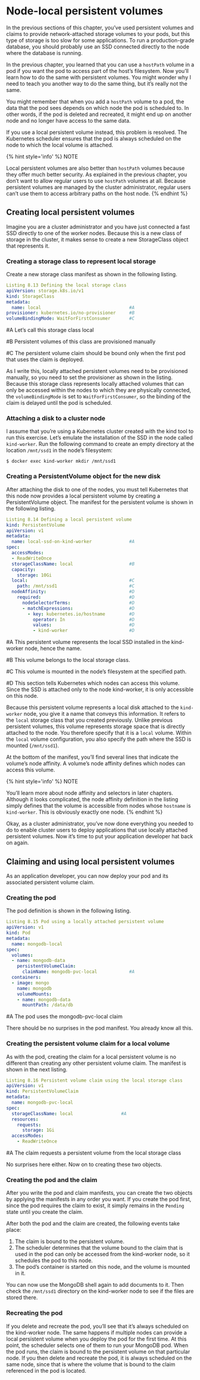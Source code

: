 # Node-local persistent volumes
In the previous sections of this chapter, you’ve used persistent volumes and claims to provide network-attached storage volumes to your pods, but this type of storage is too slow for some applications. To run a production-grade database, you should probably use an SSD connected directly to the node where the database is running.

In the previous chapter, you learned that you can use a `hostPath` volume in a pod if you want the pod to access part of the host’s filesystem. Now you’ll learn how to do the same with persistent volumes. You might wonder why I need to teach you another way to do the same thing, but it’s really not the same.

You might remember that when you add a `hostPath` volume to a pod, the data that the pod sees depends on which node the pod is scheduled to. In other words, if the pod is deleted and recreated, it might end up on another node and no longer have access to the same data.

If you use a local persistent volume instead, this problem is resolved. The Kubernetes scheduler ensures that the pod is always scheduled on the node to which the local volume is attached.

{% hint style='info' %}
NOTE

Local persistent volumes are also better than `hostPath` volumes because they offer much better security. As explained in the previous chapter, you don’t want to allow regular users to use `hostPath` volumes at all. Because persistent volumes are managed by the cluster administrator, regular users can’t use them to access arbitrary paths on the host node.
{% endhint %}

## Creating local persistent volumes
Imagine you are a cluster administrator and you have just connected a fast SSD directly to one of the worker nodes. Because this is a new class of storage in the cluster, it makes sense to create a new StorageClass object that represents it.

### Creating a storage class to represent local storage
Create a new storage class manifest as shown in the following listing.

```YAML
Listing 8.13 Defining the local storage class
apiVersion: storage.k8s.io/v1
kind: StorageClass
metadata:
  name: local                                 #A
provisioner: kubernetes.io/no-provisioner     #B
volumeBindingMode: WaitForFirstConsumer       #C
```

\#A Let’s call this storage class local

\#B Persistent volumes of this class are provisioned manually

\#C The persistent volume claim should be bound only when the first pod that uses the claim is deployed.

As I write this, locally attached persistent volumes need to be provisioned manually, so you need to set the provisioner as shown in the listing. Because this storage class represents locally attached volumes that can only be accessed within the nodes to which they are physically connected, the `volumeBindingMode` is set to `WaitForFirstConsumer`, so the binding of the claim is delayed until the pod is scheduled.

### Attaching a disk to a cluster node
I assume that you’re using a Kubernetes cluster created with the kind tool to run this exercise. Let’s emulate the installation of the SSD in the node called `kind-worker`. Run the following command to create an empty directory at the location `/mnt/ssd1` in the node’s filesystem:

```shell
$ docker exec kind-worker mkdir /mnt/ssd1
```

### Creating a PersistentVolume object for the new disk
After attaching the disk to one of the nodes, you must tell Kubernetes that this node now provides a local persistent volume by creating a PersistentVolume object. The manifest for the persistent volume is shown in the following listing.

```YAML
Listing 8.14 Defining a local persistent volume
kind: PersistentVolume
apiVersion: v1
metadata:
  name: local-ssd-on-kind-worker              #A
spec:
  accessModes:
  - ReadWriteOnce
  storageClassName: local                     #B
  capacity:
    storage: 10Gi
  local:                                      #C
    path: /mnt/ssd1                           #C
  nodeAffinity:                               #D
    required:                                 #D
      nodeSelectorTerms:                      #D
      - matchExpressions:                     #D
        - key: kubernetes.io/hostname         #D
          operator: In                        #D
          values:                             #D
          - kind-worker                       #D
```

\#A This persistent volume represents the local SSD installed in the kind-worker node, hence the name.

\#B This volume belongs to the local storage class.

\#C This volume is mounted in the node’s filesystem at the specified path.

\#D This section tells Kubernetes which nodes can access this volume. Since the SSD is attached only to the node kind-worker, it is only accessible on this node.

Because this persistent volume represents a local disk attached to the `kind-worker` node, you give it a name that conveys this information. It refers to the `local` storage class that you created previously. Unlike previous persistent volumes, this volume represents storage space that is directly attached to the node. You therefore specify that it is a `local` volume. Within the `local` volume configuration, you also specify the path where the SSD is mounted (`/mnt/ssd1`).

At the bottom of the manifest, you’ll find several lines that indicate the volume’s node affinity. A volume’s node affinity defines which nodes can access this volume.

{% hint style='info' %}
NOTE

You’ll learn more about node affinity and selectors in later chapters. Although it looks complicated, the node affinity definition in the listing simply defines that the volume is accessible from nodes whose `hostname` is `kind-worker`. This is obviously exactly one node.
{% endhint %}

Okay, as a cluster administrator, you’ve now done everything you needed to do to enable cluster users to deploy applications that use locally attached persistent volumes. Now it’s time to put your application developer hat back on again.

## Claiming and using local persistent volumes
As an application developer, you can now deploy your pod and its associated persistent volume claim.

### Creating the pod
The pod definition is shown in the following listing.

```YAML
Listing 8.15 Pod using a locally attached persistent volume
apiVersion: v1
kind: Pod
metadata:
  name: mongodb-local
spec:
  volumes:
  - name: mongodb-data
    persistentVolumeClaim:
      claimName: mongodb-pvc-local            #A
  containers:
  - image: mongo
    name: mongodb
    volumeMounts:
    - name: mongodb-data
      mountPath: /data/db
```

\#A The pod uses the mongodb-pvc-local claim

There should be no surprises in the pod manifest. You already know all this.

### Creating the persistent volume claim for a local volume
As with the pod, creating the claim for a local persistent volume is no different than creating any other persistent volume claim. The manifest is shown in the next listing.

```YAML
Listing 8.16 Persistent volume claim using the local storage class
apiVersion: v1
kind: PersistentVolumeClaim
metadata:
  name: mongodb-pvc-local
spec:
  storageClassName: local                  #A
  resources:
    requests:
      storage: 1Gi
  accessModes:
    - ReadWriteOnce
```

\#A The claim requests a persistent volume from the local storage class

No surprises here either. Now on to creating these two objects.

### Creating the pod and the claim
After you write the pod and claim manifests, you can create the two objects by applying the manifests in any order you want. If you create the pod first, since the pod requires the claim to exist, it simply remains in the `Pending` state until you create the claim.

After both the pod and the claim are created, the following events take place:

1. The claim is bound to the persistent volume.
2. The scheduler determines that the volume bound to the claim that is used in the pod can only be accessed from the kind-worker node, so it schedules the pod to this node.
3. The pod’s container is started on this node, and the volume is mounted in it.

You can now use the MongoDB shell again to add documents to it. Then check the `/mnt/ssd1` directory on the kind-worker node to see if the files are stored there.

### Recreating the pod
If you delete and recreate the pod, you’ll see that it’s always scheduled on the kind-worker node. The same happens if multiple nodes can provide a local persistent volume when you deploy the pod for the first time. At this point, the scheduler selects one of them to run your MongoDB pod. When the pod runs, the claim is bound to the persistent volume on that particular node. If you then delete and recreate the pod, it is always scheduled on the same node, since that is where the volume that is bound to the claim referenced in the pod is located.